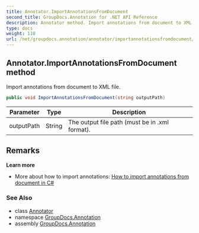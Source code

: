 ```yaml
---
title: Annotator.ImportAnnotationsFromDocument
second_title: GroupDocs.Annotation for .NET API Reference
description: Annotator method. Import annotations from document to XML file
type: docs
weight: 110
url: /net/groupdocs.annotation/annotator/importannotationsfromdocument/
---
```

## Annotator.ImportAnnotationsFromDocument method

Import annotations from document to XML file.

```csharp
public void ImportAnnotationsFromDocument(string outputPath)
```

| Parameter | Type | Description |
| --- | --- | --- |
| outputPath | String | The output file path (must be in .xml format). |

## Remarks

**Learn more**

* More about how to import annotations: [How to import annotations from document in C#](https://docs.groupdocs.com/display/annotationnet/Import+annotations+from+document)

### See Also

* class [Annotator](../)
* namespace [GroupDocs.Annotation](../../annotator/)
* assembly [GroupDocs.Annotation](../../../)


